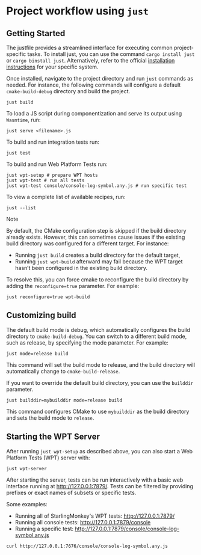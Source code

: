 # Project workflow using `just`

## Getting Started

The justfile provides a streamlined interface for executing common project-specific tasks. To
install just, you can use the command `cargo install just` or `cargo binstall just`. Alternatively,
refer to the official [installation instructions][just-install] for your specific system.

Once installed, navigate to the project directory and run `just` commands as needed. For instance,
the following commands will configure a default `cmake-build-debug` directory and build the project.

```console
just build
```

To load a JS script during componentization and serve its output using `Wasmtime`, run:

```console
just serve <filename>.js
```

To build and run integration tests run:

```console
just test
```

To build and run Web Platform Tests run:

```console
just wpt-setup # prepare WPT hosts
just wpt-test # run all tests
just wpt-test console/console-log-symbol.any.js # run specific test
```

To view a complete list of available recipes, run:

```console
just --list
```

> [!NOTE]
> By default, the CMake configuration step is skipped if the build directory already exists.
> However, this can sometimes cause issues if the existing build directory was configured for a
> different target. For instance:
>
> - Running `just build` creates a build directory for the default target,
> - Running `just wpt-build` afterward may fail because the WPT target hasn’t been configured in the
>   existing build directory.
>
> To resolve this, you can force cmake to reconfigure the build directory by adding the
> `reconfigure=true` parameter. For example:
>
> ```console
> just reconfigure=true wpt-build
> ```

## Customizing build

The default build mode is debug, which automatically configures the build directory to
`cmake-build-debug`. You can switch to a different build mode, such as release, by specifying the
mode parameter. For example:

```console
just mode=release build
```

This command will set the build mode to release, and the build directory will automatically change
to `cmake-build-release`.

If you want to override the default build directory, you can use the `builddir` parameter.

```console
just builddir=mybuilddir mode=release build
```

This command configures CMake to use `mybuilddir` as the build directory and sets the build mode to
`release`.

## Starting the WPT Server

After running `just wpt-setup` as described above, you can also start a Web Platform Tests (WPT) server with:

```console
just wpt-server
```

After starting the server, tests can be run interactively with a basic web interface running at http://127.0.0.1:7879/. Tests can be filtered by providing prefixes or exact names of subsets or specific tests.

Some examples:
 - Running all of StarlingMonkey's WPT tests: http://127.0.0.1:7879/
 - Running all console tests: http://127.0.0.1:7879/console
 - Running a specific test: http://127.0.0.1:7879/console/console-log-symbol.any.js

```console
curl http://127.0.0.1:7676/console/console-log-symbol.any.js
```

[just-install]: https://github.com/casey/just?tab=readme-ov-file#installation
